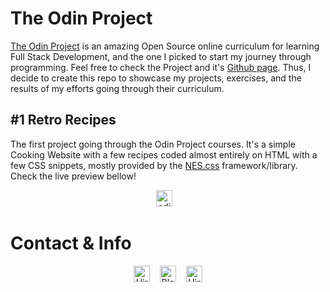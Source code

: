 # The Odin Project
[The Odin Project](https://www.theodinproject.com/about) is an amazing Open Source online curriculum for learning Full Stack Development, and the one I picked to start my journey through programming. Feel free to check the Project and it's [Github page](https://github.com/TheOdinProject/theodinproject). Thus, I decide to create this repo to showcase my projects, exercises, and the results of my efforts going through their curriculum.

## #1 Retro Recipes
The first project going through the Odin Project courses. It's a simple Cooking Website with a few recipes coded almost entirely on HTML with a few CSS snippets, mostly provided by the [NES.css](https://nostalgic-css.github.io/NES.css/) framework/library. Check the live preview bellow!

<p align="center">
  <A HREF='https://victor-schumann.github.io/odin-project/' target='_blank'><img height='36' style='border:0px;height:26px;' src='https://img.shields.io/badge/Odin%20Project%20nº%201-RETRO RECIPES-red' border='0' alt='odin_project_#1'/></a>&nbsp;&nbsp;&nbsp;
</p>

# Contact & Info
<p align="center">
  <A HREF='https://linkedin.com/in/victor-schumann' target='_blank'><img height='36' style='border:0px;height:26px;' src='https://img.shields.io/badge/Hire%20me-LINKEDIN.COM-blue' border='0' alt='Hire me on Linkedin'/></a>&nbsp;&nbsp;&nbsp;
  <A HREF='https://linkedin.com/in/victor-schumann' target='_blank'><img height='36' style='border:0px;height:26px;' src='https://img.shields.io/badge/Follow%20me%20-VICTORSCHUMANN.COM-black' border='0' alt='Blogging on VictorSchumann.com'/></a>&nbsp;&nbsp;&nbsp;
  <A HREF='https://ko-fi.com/victorschumann' target='_blank'><img height='36' style='border:0px;height:26px;' src='https://img.shields.io/badge/Buy%20me%20a%20%E2%98%95%EF%B8%8F%20-KO--FI.COM-ff69b4' border='0' alt='Hire me on Linkedin'/></a>
 </p>
